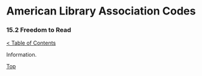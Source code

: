 [0]: ../README.md
[15.2]: freedom-to-read.md

# American Library Association Codes
### 15.2 Freedom to Read
[< Table of Contents][0]

Information.

[Top][15.2]
